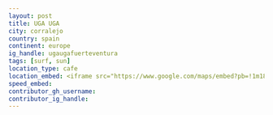 ```yaml
---
layout: post
title: UGA UGA
city: corralejo
country: spain
continent: europe
ig_handle: ugaugafuerteventura
tags: [surf, sun]
location_type: cafe
location_embed: <iframe src="https://www.google.com/maps/embed?pb=!1m18!1m12!1m3!1d3498.4161644941432!2d-13.87019432369835!3d28.736989179328187!2m3!1f0!2f0!3f0!3m2!1i1024!2i768!4f13.1!3m3!1m2!1s0xc4635226a53ddd9%3A0xc422f98499740410!2sUGA%20-%20UGA!5e0!3m2!1sde!2sde!4v1696321845678!5m2!1sde!2sde" width="600" height="450" style="border:0;" allowfullscreen="" loading="lazy" referrerpolicy="no-referrer-when-downgrade"></iframe>
speed_embed:
contributor_gh_username: 
contributor_ig_handle: 
---
```


